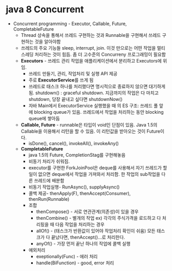 # java 8 Concurrent

* Concurrent programming - Executor, Callable, Future, CompletableFuture
  * Thread 상속을 통해서 쓰레드 구현하는 것과 Runnable을 구현해서 쓰레드 구현하는 것을 알아야함
  * 쓰레드의 주요 기능들 sleep, interrupt, join. 이것 만으로는 어떤 작업을 멀티스레딩 처리하는 것이 힘듬. 좀 더 고수준의 Concurreny 프로그래밍이 필요함
  * **Executors** - 쓰레드 관리 작업을 애플리케이션에서 분리하고 Executors에 위임.
    * 쓰레드 만들기, 관리, 작업처리 및 실행 API 제공
    * 주로 **ExecutorService**를 쓰게 됨
    * 쓰레드로 태스크 하나를 처리했다면 명시적으로 종료하지 않으면 대기하게 됨. shutdown() : graceful shutdown. 지금까지의 작업은 다 마치고 shutdown, 당장 끝내고 싶다면 shutdownNow()
    * 자바 Main에서 ExecutorService 실행했을 때 의 ES 구조: 쓰레드 풀 앞에 blocking queue가 있음. 쓰레드에서 작업을 처리하는 동안 blocking queue에 쌓아둠
  * **Callable, Future** - runnable은 타입이 void인 단점이 있음. Java 1.5의 Callable을 이용해서 리턴을 할 수 있음. 이 리턴값을 받아오는 것이 Future이다.
    * isDone(), cancel(), invokeAll(), invokeAny()
  * **CompletableFuture**
    * java 1.5의 Future, CompletionStag를 구현해놓음
    * 비동기 처리가 쉬워짐.
    * executor를 구현한 ForkJoinPool은 deque를 사용해서 자기 쓰레드가 할일이 없으면 deque에서 작업을 가져와서 처리함. 한 작업의 sub작업을 다른 쓰레드에 배분함
    * 비동기 작업실행- RunAsync(), supplyAsync()
    * 콜백 제공- thenApply(F), thenAccept(Consumer), thenRun(Runnable)
    * 조합
      * thenCompose() - 서로 연관관계(의존성)이 있을 경우
      * thenCombine() - 별개의 작업 ex) 각각의 주식가격을 로드하고 다 처리됬을 때 다음 작업을 처리하는 경우
      * allOf() - (태스크가 반환값이 있어야 작업처리 확인이 쉬움) 모든 태스크가 다 끝났다면, thenAccept()…로 처리한다.
      * anyOf() - 가장 먼저 끝난 하나의 작업에 콜백 실행
    * 예외처리
      * exeptionally(Func) - 에러 처리
      * handle(BiFunction) - good, error 처리
